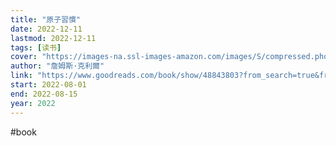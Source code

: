 ```yaml
---
title: "原子習慣"
date: 2022-12-11
lastmod: 2022-12-11
tags: [读书]
cover: "https://images-na.ssl-images-amazon.com/images/S/compressed.photo.goodreads.com/books/1574000583i/48843803.jpg"
author: "詹姆斯·克利爾"
link: "https://www.goodreads.com/book/show/48843803?from_search=true&from_srp=true&qid=oi3Dy2SNTH&rank=1"
start: 2022-08-01
end: 2022-08-15
year: 2022
---
```

#book